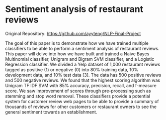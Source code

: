 # Sentiment analysis of restaurant reviews
Original Repository: https://github.com/ayyteng/NLP-Final-Project

The goal of this paper is to demonstrate how we have trained multiple classifiers to be able to perform a sentiment analysis of restaurant reviews. This paper will delve into how we have built and trained a Naive Bayes Multinomial classifier, Unigram and Bigram SVM classifier, and a Logistic Regression classifier. We divided a Yelp dataset of 1,000 restaurant reviews tagged as positive (1) or negative (0) into 80% training data, 10% development data, and 10% test data [3]. The data has 500 positive reviews and 500 negative reviews. We found that the highest scoring algorithm was Unigram TF IDF SVM with 85% accuracy, precision, recall, and f-measure score. We saw improvement of scores through pre-processing such as stemming and stop word removal. These classifiers provide a potential system for customer review web pages to be able to provide a summary of thousands of reviews for other customers or restaurant owners to see the general sentiment towards an establishment.
